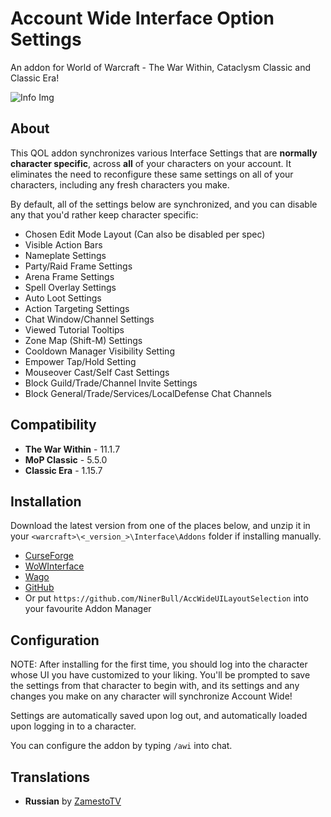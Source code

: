 # Account Wide Interface Option Settings

An addon for World of Warcraft - The War Within, Cataclysm Classic and Classic Era!

![Info Img](https://cdn-wow.mmoui.com/preview/pvw76793.jpg)

## About
This QOL addon synchronizes various Interface Settings that are **normally character specific**, across **all** of your characters on your account. 
It eliminates the need to reconfigure these same settings on all of your characters, including any fresh characters you make.

By default, all of the settings below are synchronized, and you can disable any that you'd rather keep character specific:

* Chosen Edit Mode Layout (Can also be disabled per spec)
* Visible Action Bars
* Nameplate Settings
* Party/Raid Frame Settings
* Arena Frame Settings
* Spell Overlay Settings
* Auto Loot Settings
* Action Targeting Settings
* Chat Window/Channel Settings
* Viewed Tutorial Tooltips
* Zone Map (Shift-M) Settings
* Cooldown Manager Visibility Setting
* Empower Tap/Hold Setting
* Mouseover Cast/Self Cast Settings
* Block Guild/Trade/Channel Invite Settings
* Block General/Trade/Services/LocalDefense Chat Channels

## Compatibility
* **The War Within** - 11.1.7
* **MoP Classic** - 5.5.0
* **Classic Era** - 1.15.7

## Installation
Download the latest version from one of the places below, and unzip it in your `<warcraft>\<_version_>\Interface\Addons` folder if installing manually.

* [CurseForge](https://www.curseforge.com/wow/addons/account-wide-ui)
* [WoWInterface](https://www.wowinterface.com/downloads/info26459-AccountWideUILayoutSelection.html)
* [Wago](https://addons.wago.io/addons/account-wide-ui)
* [GitHub](https://github.com/NinerBull/AccWideUILayoutSelection/releases/latest)
* Or put `https://github.com/NinerBull/AccWideUILayoutSelection` into your favourite Addon Manager


## Configuration
NOTE: After installing for the first time, you should log into the character whose UI you have customized to your liking. You'll be prompted to save the settings from that character to begin with, and its settings and any changes you make on any character will synchronize Account Wide!

Settings are automatically saved upon log out, and automatically loaded upon logging in to a character.

You can configure the addon by typing `/awi` into chat.

## Translations
* **Russian** by [ZamestoTV](https://github.com/Hubbotu)